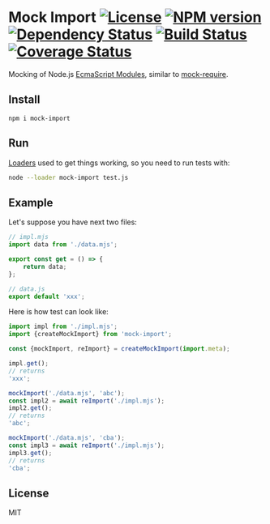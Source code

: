 # Mock Import [![License][LicenseIMGURL]][LicenseURL] [![NPM version][NPMIMGURL]][NPMURL] [![Dependency Status][DependencyStatusIMGURL]][DependencyStatusURL] [![Build Status][BuildStatusIMGURL]][BuildStatusURL] [![Coverage Status][CoverageIMGURL]][CoverageURL]

Mocking of Node.js [EcmaScript Modules](https://nodejs.org/api/esm.html#esm_modules_ecmascript_modules), similar to [mock-require](https://github.com/boblauer/mock-require).

## Install

`npm i mock-import`

## Run

[Loaders](https://nodejs.org/api/esm.html#esm_loaders) used to get things working, so you need to run tests with:

```sh
node --loader mock-import test.js
```

## Example

Let's suppose you have next two files:

```js
// impl.mjs
import data from './data.mjs';

export const get = () => {
    return data;
};
```

```js
// data.js
export default 'xxx';
```

Here is how test can look like:

```js
import impl from './impl.mjs';
import {createMockImport} from 'mock-import';

const {mockImport, reImport} = createMockImport(import.meta);

impl.get();
// returns
'xxx';

mockImport('./data.mjs', 'abc');
const impl2 = await reImport('./impl.mjs');
impl2.get();
// returns
'abc';

mockImport('./data.mjs', 'cba');
const impl3 = await reImport('./impl.mjs');
impl3.get();
// returns
'cba';
```

## License

MIT

[NPMIMGURL]: https://img.shields.io/npm/v/mock-import.svg?style=flat
[BuildStatusIMGURL]: https://travis-ci.com/coderaiser/mock-import.svg?branch=master
[DependencyStatusIMGURL]: https://img.shields.io/david/coderaiser/mock-import.svg?style=flat
[LicenseIMGURL]: https://img.shields.io/badge/license-MIT-317BF9.svg?style=flat
[NPMURL]: https://npmjs.org/package/mock-import "npm"
[BuildStatusURL]: https://travis-ci.org/github/coderaiser/mock-import "Build Status"
[DependencyStatusURL]: https://david-dm.org/coderaiser/mock-import "Dependency Status"
[LicenseURL]: https://tldrlegal.com/license/mit-license "MIT License"
[CoverageURL]: https://coveralls.io/github/coderaiser/mock-import?branch=master
[CoverageIMGURL]: https://coveralls.io/repos/coderaiser/mock-import/badge.svg?branch=master&service=github
